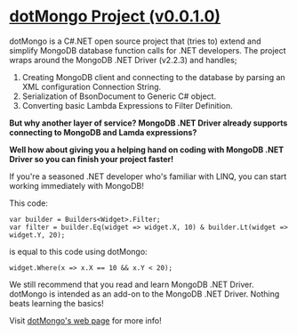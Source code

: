 # [dotMongo Project (v0.0.1.0)](http://dotmongo.com/)
dotMongo is a C#.NET open source project that (tries to) extend and simplify MongoDB database function calls for .NET developers. 
The project wraps around the MongoDB .NET Driver (v2.2.3) and handles;

1. Creating MongoDB client and connecting to the database by parsing an XML configuration Connection String.
2. Serialization of BsonDocument to Generic C# object.
3. Converting basic Lambda Expressions to Filter Definition.
 
**But why another layer of service? MongoDB .NET Driver already supports connecting to MongoDB and Lamda expressions?** 

**Well how about giving you a helping hand on coding with MongoDB .NET Driver so you can finish your project faster!**

If you're a seasoned .NET developer who's familiar with LINQ, you can start working immediately with MongoDB!

This code:
```
var builder = Builders<Widget>.Filter;
var filter = builder.Eq(widget => widget.X, 10) & builder.Lt(widget => widget.Y, 20);
```

is equal to this code using dotMongo: 
```
widget.Where(x => x.X == 10 && x.Y < 20);
```

We still recommend that you read and learn MongoDB .NET Driver. dotMongo is intended as an add-on to the MongoDB .NET Driver. Nothing beats learning the basics!

Visit [dotMongo's web page](http://dotmongo.com/) for more info!